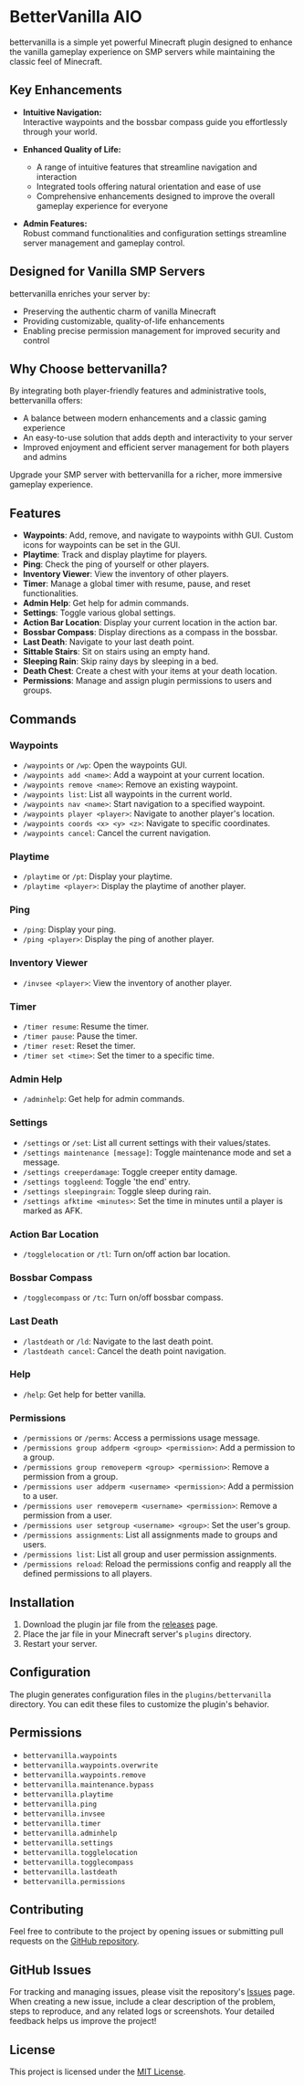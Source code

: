 # BetterVanilla AIO

bettervanilla is a simple yet powerful Minecraft plugin designed to enhance the vanilla gameplay experience on SMP servers while maintaining the classic feel of Minecraft.

## Key Enhancements

- **Intuitive Navigation:**  
  Interactive waypoints and the bossbar compass guide you effortlessly through your world.

- **Enhanced Quality of Life:**

  - A range of intuitive features that streamline navigation and interaction
  - Integrated tools offering natural orientation and ease of use
  - Comprehensive enhancements designed to improve the overall gameplay experience for everyone

- **Admin Features:**  
  Robust command functionalities and configuration settings streamline server management and gameplay control.

## Designed for Vanilla SMP Servers

bettervanilla enriches your server by:

- Preserving the authentic charm of vanilla Minecraft
- Providing customizable, quality-of-life enhancements
- Enabling precise permission management for improved security and control

## Why Choose bettervanilla?

By integrating both player-friendly features and administrative tools, bettervanilla offers:

- A balance between modern enhancements and a classic gaming experience
- An easy-to-use solution that adds depth and interactivity to your server
- Improved enjoyment and efficient server management for both players and admins

Upgrade your SMP server with bettervanilla for a richer, more immersive gameplay experience.

## Features

- **Waypoints**: Add, remove, and navigate to waypoints withh GUI. Custom icons for waypoints can be set in the GUI.
- **Playtime**: Track and display playtime for players.
- **Ping**: Check the ping of yourself or other players.
- **Inventory Viewer**: View the inventory of other players.
- **Timer**: Manage a global timer with resume, pause, and reset functionalities.
- **Admin Help**: Get help for admin commands.
- **Settings**: Toggle various global settings.
- **Action Bar Location**: Display your current location in the action bar.
- **Bossbar Compass**: Display directions as a compass in the bossbar.
- **Last Death**: Navigate to your last death point.
- **Sittable Stairs**: Sit on stairs using an empty hand.
- **Sleeping Rain**: Skip rainy days by sleeping in a bed.
- **Death Chest**: Create a chest with your items at your death location.
- **Permissions**: Manage and assign plugin permissions to users and groups.

## Commands

### Waypoints

- `/waypoints` or `/wp`: Open the waypoints GUI.
- `/waypoints add <name>`: Add a waypoint at your current location.
- `/waypoints remove <name>`: Remove an existing waypoint.
- `/waypoints list`: List all waypoints in the current world.
- `/waypoints nav <name>`: Start navigation to a specified waypoint.
- `/waypoints player <player>`: Navigate to another player's location.
- `/waypoints coords <x> <y> <z>`: Navigate to specific coordinates.
- `/waypoints cancel`: Cancel the current navigation.

### Playtime

- `/playtime` or `/pt`: Display your playtime.
- `/playtime <player>`: Display the playtime of another player.

### Ping

- `/ping`: Display your ping.
- `/ping <player>`: Display the ping of another player.

### Inventory Viewer

- `/invsee <player>`: View the inventory of another player.

### Timer

- `/timer resume`: Resume the timer.
- `/timer pause`: Pause the timer.
- `/timer reset`: Reset the timer.
- `/timer set <time>`: Set the timer to a specific time.

### Admin Help

- `/adminhelp`: Get help for admin commands.

### Settings

- `/settings` or `/set`: List all current settings with their values/states.
- `/settings maintenance [message]`: Toggle maintenance mode and set a message.
- `/settings creeperdamage`: Toggle creeper entity damage.
- `/settings toggleend`: Toggle 'the end' entry.
- `/settings sleepingrain`: Toggle sleep during rain.
- `/settings afktime <minutes>`: Set the time in minutes until a player is marked as AFK.

### Action Bar Location

- `/togglelocation` or `/tl`: Turn on/off action bar location.

### Bossbar Compass

- `/togglecompass` or `/tc`: Turn on/off bossbar compass.

### Last Death

- `/lastdeath` or `/ld`: Navigate to the last death point.
- `/lastdeath cancel`: Cancel the death point navigation.

### Help

- `/help`: Get help for better vanilla.

### Permissions

- `/permissions` or `/perms`: Access a permissions usage message.
- `/permissions group addperm <group> <permission>`: Add a permission to a group.
- `/permissions group removeperm <group> <permission>`: Remove a permission from a group.
- `/permissions user addperm <username> <permission>`: Add a permission to a user.
- `/permissions user removeperm <username> <permission>`: Remove a permission from a user.
- `/permissions user setgroup <username> <group>`: Set the user's group.
- `/permissions assignments`: List all assignments made to groups and users.
- `/permissions list`: List all group and user permission assignments.
- `/permissions reload`: Reload the permissions config and reapply all the defined permissions to all players.

## Installation

1. Download the plugin jar file from the [releases](https://github.com/davidstoegmueller/bettervanilla/releases) page.
2. Place the jar file in your Minecraft server's `plugins` directory.
3. Restart your server.

## Configuration

The plugin generates configuration files in the `plugins/bettervanilla` directory. You can edit these files to customize the plugin's behavior.

## Permissions

- `bettervanilla.waypoints`
- `bettervanilla.waypoints.overwrite`
- `bettervanilla.waypoints.remove`
- `bettervanilla.maintenance.bypass`
- `bettervanilla.playtime`
- `bettervanilla.ping`
- `bettervanilla.invsee`
- `bettervanilla.timer`
- `bettervanilla.adminhelp`
- `bettervanilla.settings`
- `bettervanilla.togglelocation`
- `bettervanilla.togglecompass`
- `bettervanilla.lastdeath`
- `bettervanilla.permissions`

## Contributing

Feel free to contribute to the project by opening issues or submitting pull requests on the [GitHub repository](https://github.com/davidstoegmueller/bettervanilla).

## GitHub Issues

For tracking and managing issues, please visit the repository's [Issues](https://github.com/davidstoegmueller/bettervanilla/issues) page. When creating a new issue, include a clear description of the problem, steps to reproduce, and any related logs or screenshots. Your detailed feedback helps us improve the project!

## License

This project is licensed under the [MIT License](https://opensource.org/licenses/MIT).

